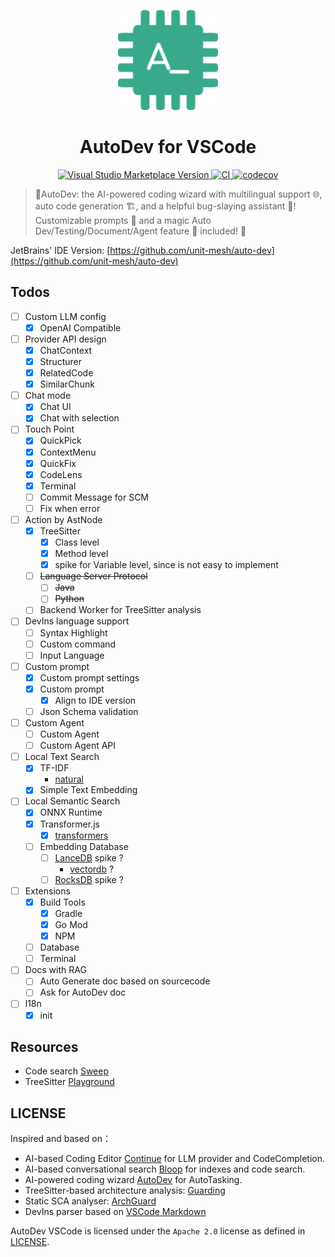 <p align="center">
  <img src="media/pluginIcon.png" width="160px" height="160px"  alt="logo" />
</p>
<h1 align="center">AutoDev for VSCode</h1>
<p align="center">
    <a href="https://marketplace.visualstudio.com/items?itemName=Phodal.autodev">
        <img src="https://img.shields.io/visual-studio-marketplace/v/Phodal.autodev" alt="Visual Studio Marketplace Version" />
    </a>
    <a href="https://github.com/unit-mesh/auto-dev-vscode/actions/workflows/ci.yml">
        <img src="https://github.com/unit-mesh/auto-dev-vscode/actions/workflows/ci.yml/badge.svg" alt="CI" />
    </a>
    <a href="https://codecov.io/gh/unit-mesh/auto-dev-vscode">
        <img src="https://codecov.io/gh/unit-mesh/auto-dev-vscode/graph/badge.svg?token=2i07qhIqQh" alt="codecov" />
    </a>
</p>

> 🧙‍AutoDev: the AI-powered coding wizard with multilingual support 🌐, auto code generation 🏗️, and a helpful
> bug-slaying assistant 🐞! Customizable prompts 🎨 and a magic Auto Dev/Testing/Document/Agent feature 🧪 included! 🚀

JetBrains' IDE Version: [https://github.com/unit-mesh/auto-dev](https://github.com/unit-mesh/auto-dev)

## Todos

- [ ] Custom LLM config
    - [x] OpenAI Compatible
- [ ] Provider API design
    - [x] ChatContext
    - [x] Structurer
    - [x] RelatedCode
    - [x] SimilarChunk
- [ ] Chat mode
    - [x] Chat UI
    - [x] Chat with selection
- [ ] Touch Point
    - [X] QuickPick
    - [x] ContextMenu
    - [x] QuickFix
    - [x] CodeLens
    - [x] Terminal
    - [ ] Commit Message for SCM
    - [ ] Fix when error
- [ ] Action by AstNode
    - [x] TreeSitter
        - [x] Class level
        - [x] Method level
        - [x] spike for Variable level, since is not easy to implement
    - [ ] ~~Language Server Protocol~~
        - [ ] ~~Java~~
        - [ ] ~~Python~~
    - [ ] Backend Worker for TreeSitter analysis
- [ ] DevIns language support
    - [ ] Syntax Highlight
    - [ ] Custom command
    - [ ] Input Language
- [ ] Custom prompt
    - [x] Custom prompt settings
    - [x] Custom prompt
        - [x] Align to IDE version
    - [ ] Json Schema validation
- [ ] Custom Agent
    - [ ] Custom Agent
    - [ ] Custom Agent API
- [ ] Local Text Search
    - [x] TF-IDF
        - [natural](https://naturalnode.github.io/natural/tfidf.html)
    - [x] Simple Text Embedding
- [ ] Local Semantic Search
    - [x] ONNX Runtime
    - [x] Transformer.js
        - [x] [transformers](https://xenova.github.io/transformers.js/)
    - [ ] Embedding Database
        - [ ] [LanceDB](https://github.com/lancedb/lancedb) spike ?
            - [vectordb](https://www.npmjs.com/package/vectordb) ?
        - [ ] [RocksDB](https://github.com/facebook/rocksdb) spike ?
- [ ] Extensions
    - [x] Build Tools
        - [x] Gradle
        - [x] Go Mod
        - [x] NPM
    - [ ] Database
    - [ ] Terminal
- [ ] Docs with RAG
    - [ ] Auto Generate doc based on sourcecode
    - [ ] Ask for AutoDev doc
- [ ] l18n
    -  [x] init

## Resources

- Code search [Sweep](https://github.com/sweepai/sweep)
- TreeSitter [Playground](https://tree-sitter.github.io/tree-sitter/playground)

## LICENSE

Inspired and based on：

- AI-based Coding Editor [Continue](https://github.com/continuedev/continue) for LLM provider and CodeCompletion.
- AI-based conversational search [Bloop](https://github.com/BloopAI/bloop) for indexes and code search.
- AI-powered coding wizard [AutoDev](https://github.com/unit-mesh/auto-dev) for AutoTasking.
- TreeSitter-based architecture analysis: [Guarding](https://github.com/modernizing/guarding)
- Static SCA analyser: [ArchGuard](https://github.com/archguard/archguard)
- DevIns parser based
  on [VSCode Markdown](https://github.com/microsoft/vscode/blob/main/extensions/markdown-basics/syntaxes/markdown.tmLanguage.json)

AutoDev VSCode is licensed under the `Apache 2.0` license as defined in [LICENSE](./LICENSE).
